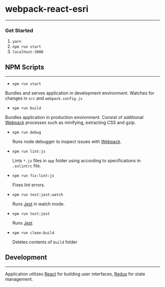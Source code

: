 # webpack-react-esri
---
### Get Started
1. `yarn`
2. `npm run start`
3. `localhost:3000`

## NPM Scripts
---
+ `npm run start`

 Bundles and serves application in development environment. Watches for changes in `src` and `webpack.config.js`

+ `npm run build`

 Bundles application in production environment. Consist of additional [Webpack](https://webpack.js.org/ "Webpack") processes such as minifying, extracting CSS and gzip.

+ `npm run debug`

  Runs node debugger to inspect issues with [Webpack](https://webpack.js.org/ "Webpack").

+ `npm run lint:js`

  Lints `*.js` files in `app` folder using according to specifications in `.eslintrc` file.

+ `npm run fix:lint:js`

  Fixes lint errors.

+ `npm run test:jest:watch`

  Runs [Jest](https://facebook.github.io/jest/ "Jest") in watch mode.

+ `npm run test:jest`

  Runs [Jest](https://facebook.github.io/jest/ "Jest")

+ `npm run clean:build`

  Deletes contents of `build` folder

## Development
---
Application utilizes [React](https://facebook.github.io/react/ "React") for building user interfaces, [Redux](http://redux.js.org/ "Redux") for state management.
